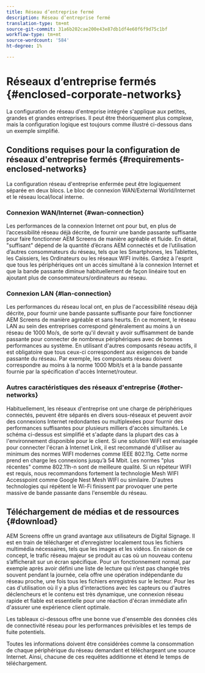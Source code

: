 ```yaml
---
title: Réseau d’entreprise fermé
description: Réseau d’entreprise fermé
translation-type: tm+mt
source-git-commit: 31a6b202cae200e43e87db1df4e60f6f9d75c1bf
workflow-type: tm+mt
source-wordcount: '584'
ht-degree: 1%

---
```



# Réseaux d’entreprise fermés {#enclosed-corporate-networks}

La configuration de réseau d&#39;entreprise intégrée s&#39;applique aux petites, grandes et grandes entreprises. Il peut être théoriquement plus complexe, mais la configuration logique est toujours comme illustré ci-dessous dans un exemple simplifié.

## Conditions requises pour la configuration de réseaux d&#39;entreprise fermés {#requirements-enclosed-networks}

La configuration réseau d&#39;entreprise enfermée peut être logiquement séparée en deux blocs. Le bloc de connexion WAN/External World/Internet et le réseau local/local interne.

### Connexion WAN/Internet {#wan-connection}

Les performances de la connexion Internet ont pour but, en plus de l’accessibilité réseau déjà décrite, de fournir une bande passante suffisante pour faire fonctionner AEM Screens de manière agréable et fluide.
En détail, &quot;suffisant&quot; dépend de la quantité d’écrans AEM connectés et de l’utilisation d’autres consommateurs du réseau, tels que les Smartphones, les Tablettes, les Caissiers, les Ordinateurs ou les réseaux WIFI invités.
Gardez à l&#39;esprit que tous les périphériques ont un accès simultané à la connexion Internet et que la bande passante diminue habituellement de façon linéaire tout en ajoutant plus de consommateurs/ordinateurs au réseau.

### Connexion LAN {#lan-connection}

Les performances du réseau local ont, en plus de l&#39;accessibilité réseau déjà décrite, pour fournir une bande passante suffisante pour faire fonctionner AEM Screens de manière agréable et sans heurts. En ce moment, le réseau LAN au sein des entreprises correspond généralement au moins à un réseau de 1000 Mo/s, de sorte qu&#39;il devrait y avoir suffisamment de bande passante pour connecter de nombreux périphériques avec de bonnes performances au système. En utilisant d&#39;autres composants réseau actifs, il est obligatoire que tous ceux-ci correspondent aux exigences de bande passante du réseau. Par exemple, les composants réseau doivent correspondre au moins à la norme 1000 Mbit/s et à la bande passante fournie par la spécification d&#39;accès Internet/routeur.

### Autres caractéristiques des réseaux d&#39;entreprise {#other-networks}

Habituellement, les réseaux d&#39;entreprise ont une charge de périphériques connectés, peuvent être séparés en divers sous-réseaux et peuvent avoir des connexions Internet redondantes ou multiplexées pour fournir des performances suffisantes pour plusieurs milliers d&#39;accès simultanés.
Le schéma ci-dessus est simplifié et s&#39;adapte dans la plupart des cas à l&#39;environnement disponible pour le client.
Si une solution WiFI est envisagée pour connecter l&#39;écran à Internet Link, il est recommandé d&#39;utiliser au minimum des normes WIFI modernes comme IEEE 802.11g. Cette norme prend en charge les connexions jusqu’à 54 Mbit. Les normes &quot;plus récentes&quot; comme 802.11h-n sont de meilleure qualité. Si un répéteur WIFI est requis, nous recommandons fortement la technologie Mesh WIFI Accesspoint comme Google Nest Mesh WIFI ou similaire.
D&#39;autres technologies qui répètent le Wi-Fi finissent par provoquer une perte massive de bande passante dans l&#39;ensemble du réseau.

## Téléchargement de médias et de ressources {#download}

AEM Screens offre un grand avantage aux utilisateurs de Digital Signage. Il est en train de télécharger et d’enregistrer localement tous les fichiers multimédia nécessaires, tels que les images et les vidéos. En raison de ce concept, le trafic réseau majeur se produit au cas où un nouveau contenu s’afficherait sur un écran spécifique.
Pour un fonctionnement normal, par exemple après avoir défini une liste de lecture qui n’est pas changée très souvent pendant la journée, cela offre une opération indépendante du réseau proche, une fois tous les fichiers enregistrés sur le lecteur. Pour les cas d&#39;utilisation où il y a plus d&#39;interactions avec les capteurs ou d&#39;autres déclencheurs et le contenu est très dynamique, une connexion réseau rapide et fiable est essentielle pour une réaction d&#39;écran immédiate afin d&#39;assurer une expérience client optimale.

Les tableaux ci-dessous offre une bonne vue d&#39;ensemble des données clés de connectivité réseau pour les performances prévisibles et les temps de fuite potentiels.

Toutes les informations doivent être considérées comme la consommation de chaque périphérique du réseau demandant et téléchargeant une source Internet. Ainsi, chacune de ces requêtes additionne et étend le temps de téléchargement.